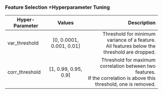 ### Feature Selection =Hyperparameter Tuning

| Hyper-Parameter |          Values          |                                                                                                                Description |
| --------------- | :----------------------: | -------------------------------------------------------------------------------------------------------------------------: |
| var\_threshold  | [0, 0.0001, 0.001, 0.01] |                          Threshold for minimum variance of a feature. <br /> All features below the threshold are dropped. |
| corr\_threshold |   [1, 0.99, 0.95, 0.9]   | Threshold for maximum correlation between two features. <br /> If the correlation is above this threshold, one is removed. |